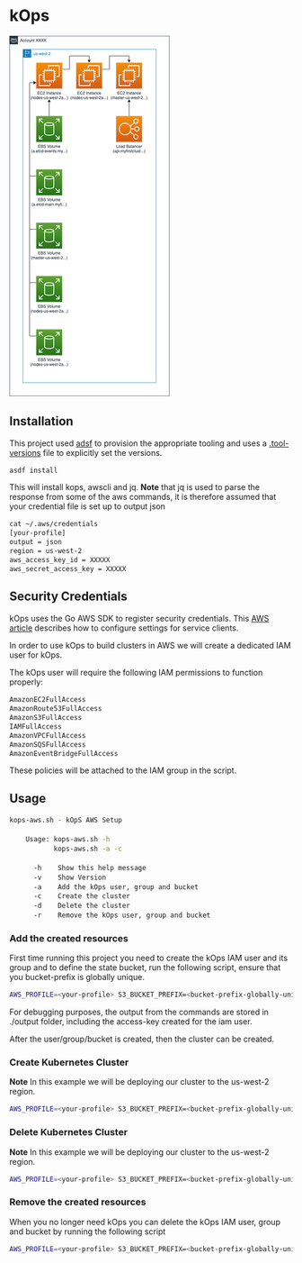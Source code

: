 # kOps

![kOps Deployment](images/kops-deployment.png)

## Installation

This project used [adsf](http://asdf-vm.com/manage/configuration.html#tool-versions) to provision the appropriate tooling and uses a [.tool-versions](.tool-versions) file to explicitly set the versions.

```shell
asdf install
```

This will install kops, awscli and jq. **Note** that jq is used to parse the response from some of the aws commands, it is therefore assumed that your credential file is set up to output json

```shell
cat ~/.aws/credentials
[your-profile]
output = json
region = us-west-2
aws_access_key_id = XXXXX
aws_secret_access_key = XXXXX
```

## Security Credentials

kOps uses the Go AWS SDK to register security credentials. This [AWS article](https://docs.aws.amazon.com/sdk-for-go/v1/developer-guide/configuring-sdk.html#specifying-credentials) describes how to configure settings for service clients.

In order to use kOps to build clusters in AWS we will create a dedicated IAM user for kOps.

The kOps user will require the following IAM permissions to function properly:

```
AmazonEC2FullAccess
AmazonRoute53FullAccess
AmazonS3FullAccess
IAMFullAccess
AmazonVPCFullAccess
AmazonSQSFullAccess
AmazonEventBridgeFullAccess
```

These policies will be attached to the IAM group in the script.

## Usage

```sh
kops-aws.sh - kOpS AWS Setup

    Usage: kops-aws.sh -h
           kops-aws.sh -a -c

      -h    Show this help message
      -v    Show Version
      -a    Add the kOps user, group and bucket
      -c    Create the cluster
      -d    Delete the cluster
      -r    Remove the kOps user, group and bucket

```

### Add the created resources

First time running this project you need to create the kOps IAM user and its group and to define the state bucket, run the following script, ensure that you bucket-prefix is globally unique.

```sh
AWS_PROFILE=<your-profile> S3_BUCKET_PREFIX=<bucket-prefix-globally-unique> ./script/kops-aws.sh -a
```

For debugging purposes, the output from the commands are stored in ./output folder, including the access-key created for the iam user.

After the user/group/bucket is created, then the cluster can be created.

### Create Kubernetes Cluster

**Note** In this example we will be deploying our cluster to the us-west-2 region.

```sh
AWS_PROFILE=<your-profile> S3_BUCKET_PREFIX=<bucket-prefix-globally-unique> ./scripts/kops-aws.sh -c
```

### Delete Kubernetes Cluster

**Note** In this example we will be deploying our cluster to the us-west-2 region.

```sh
AWS_PROFILE=<your-profile> S3_BUCKET_PREFIX=<bucket-prefix-globally-unique> ./scripts/kops-aws.sh -d
```

### Remove the created resources

When you no longer need kOps you can delete the kOps IAM user, group and bucket by running the following script

```sh
AWS_PROFILE=<your-profile> S3_BUCKET_PREFIX=<bucket-prefix-globally-unique> ./scripts/kops-aws.sh -r
```
